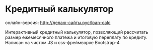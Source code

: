 # Кредитный калькулятор
онлайн-версия: http://делаю-сайты.рус/loan-calc  

Интерактивный кредитный калькулятор, позволяющий рассчитать размер ежемесячного платежа и итоговую переплату по кредиту.  
Написан на чистом JS и css-фреймворке Bootstrap-4
